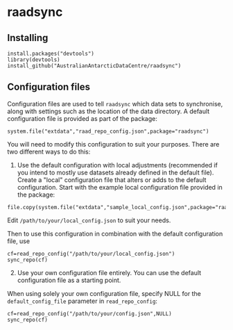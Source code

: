 raadsync
========

## Installing

```{r}
install.packages("devtools")
library(devtools)
install_github("AustralianAntarcticDataCentre/raadsync")
```

## Configuration files

Configuration files are used to tell `raadsync` which data sets to synchronise, along with settings such as the location of the data directory. A default configuration file is provided as part of the package:

```{r}
system.file("extdata","raad_repo_config.json",package="raadsync")
```

You will need to modify this configuration to suit your purposes. There are two different ways to do this:

1. Use the default configuration with local adjustments (recommended if you intend to mostly use datasets already defined in the default file). Create a "local" configuration file that alters or adds to the default configuration. Start with the example local configuration file provided in the package:

  ```{r}
  file.copy(system.file("extdata","sample_local_config.json",package="raadsync"),"/path/to/your/local_config.json")
  ```

  Edit `/path/to/your/local_config.json` to suit your needs.

  Then to use this configuration in combination with the default configuration file, use

  ```{r}
  cf=read_repo_config("/path/to/your/local_config.json")
  sync_repo(cf)
  ```


2. Use your own configuration file entirely. You can use the default configuration file as a starting point.

  When using solely your own configuration file, specify NULL for the `default_config_file` parameter in `read_repo_config`:

  ```{r}
  cf=read_repo_config("/path/to/your/config.json",NULL)
  sync_repo(cf)
  ```
